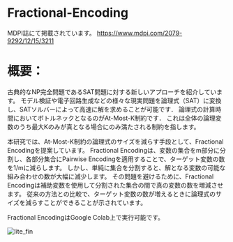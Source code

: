 # Fractional-Encoding
MDPI誌にて掲載されています。
https://www.mdpi.com/2079-9292/12/15/3211

# 概要：
古典的なNP完全問題であるSAT問題に対する新しいアプローチを紹介しています。
モデル検証や電子回路生成などの様々な現実問題を論理式（SAT）に変換し、SATソルバーによって高速に解を求めることが可能です．
論理式の計算時間においてボトルネックとなるのがAt-Most-K制約です．
これは全体の論理変数のうち最大Kのみが真となる場合にのみ満たされる制約を指します。

本研究では、At-Most-K制約の論理式のサイズを減らす手段として、Fractional Encodingを提案しています。
Fractional Encodingは、変数の集合をm部分に分割し、各部分集合にPairwise Encodingを適用することで、ターゲット変数の数を1/mに減らします。
しかし、単純に集合を分割すると、解となる変数の可能な組み合わせの数が大幅に減少します。
その問題を避けるために、Fractional Encodingは補助変数を使用して分割された集合の間で真の変数の数を増減させます。
従来の方法との比較で、ターゲット変数の数が増えるときに論理式のサイズを減らすことができることが示されています。

Fractional EncodingはGoogle Colab上で実行可能です。

![lite_fin](https://github.com/mikiyonekura/Fractional-Encoding/assets/125361876/af124242-1bf7-4c4f-818e-b29164d2c72f)


